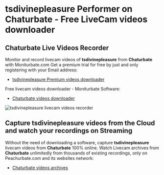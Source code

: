 # tsdivinepleasure Performer on Chaturbate - Free LiveCam videos downloader

## Chaturbate Live Videos Recorder

Monitor and record livecam videos of **tsdivinepleasure** from **Chaturbate** with Moniturbate.com
Get a premium trial for free by just and only registering with your Email address:
* [tsdivinepleasure Premium videos downloader](https://moniturbate.com/request-demo-licence-key.html)

Free livecam videos downloader - Moniturbate Software:
* [Chaturbate videos downloader](https://moniturbate.com/moniturbate-download-software.html)

![tsdivinepleasure livecam videos recorder](https://peachurnet.com/templates/moniturbate-software.png)


## Capture tsdivinepleasure videos from the Cloud and watch your recordings on Streaming

Without the need of downloading a software, capture **tsdivinepleasure** livecam videos from **Chaturbate** 100% online.
Watch Livecam archives from **Chaturbate** unlimitedly from thousands of existing recordings, only on Peachurbate.com and its websites network:
* [Chaturbate videos archives](https://peachurnet.com/)